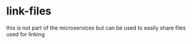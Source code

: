# link-files
this is not part of the microservices but can be used to easily share files used for linking 
